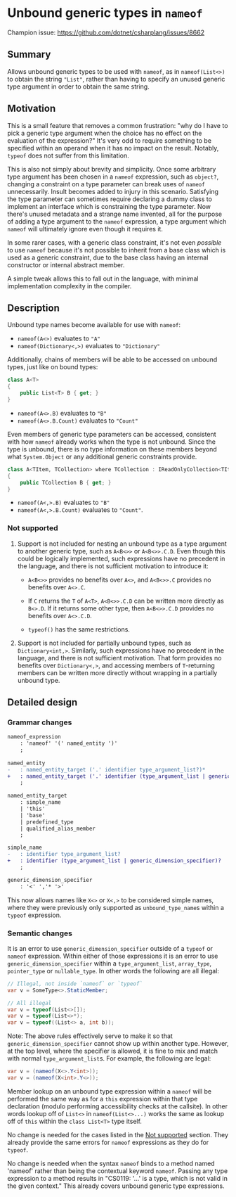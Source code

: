# Unbound generic types in `nameof`

Champion issue: <https://github.com/dotnet/csharplang/issues/8662>

## Summary

Allows unbound generic types to be used with `nameof`, as in `nameof(List<>)` to obtain the string `"List"`,
rather than having to specify an unused generic type argument in order to obtain the same string.

## Motivation

This is a small feature that removes a common frustration: "why do I have to pick a generic type argument when
the choice has no effect on the evaluation of the expression?" It's very odd to require something to be specified
within an operand when it has no impact on the result. Notably, `typeof` does not suffer from this limitation.

This is also not simply about brevity and simplicity. Once some arbitrary type argument has been chosen in a
`nameof` expression, such as `object?`, changing a constraint on a type parameter can break uses of `nameof`
unnecessarily. Insult becomes added to injury in this scenario. Satisfying the type parameter can sometimes
require declaring a dummy class to implement an interface which is constraining the type parameter. Now there's
unused metadata and a strange name invented, all for the purpose of adding a type argument to the `nameof`
expression, a type argument which `nameof` will ultimately ignore even though it requires it.

In some rarer cases, with a generic class constraint, it's not even _possible_ to use `nameof` because it's not
possible to inherit from a base class which is used as a generic constraint, due to the base class having an
internal constructor or internal abstract member.

A simple tweak allows this to fall out in the language, with minimal implementation complexity in the compiler.

## Description

Unbound type names become available for use with `nameof`:

- `nameof(A<>)` evaluates to `"A"`
- `nameof(Dictionary<,>)` evaluates to `"Dictionary"`

Additionally, chains of members will be able to be accessed on unbound types, just like on bound types:

```cs
class A<T>
{
    public List<T> B { get; }
}
```

- `nameof(A<>.B)` evaluates to `"B"`
- `nameof(A<>.B.Count)` evaluates to `"Count"`

Even members of generic type parameters can be accessed, consistent with how `nameof` already works when the
type is not unbound. Since the type is unbound, there is no type information on these members beyond what
`System.Object` or any additional generic constraints provide.

```cs
class A<TItem, TCollection> where TCollection : IReadOnlyCollection<TItem>
{
    public TCollection B { get; }
}
```

- `nameof(A<,>.B)` evaluates to `"B"`
- `nameof(A<,>.B.Count)` evaluates to `"Count"`.

### Not supported

1. Support is not included for nesting an unbound type as a type argument to another generic type, such as
   `A<B<>>` or `A<B<>>.C.D`. Even though this could be logically implemented, such expressions have no precedent
   in the language, and there is not sufficient motivation to introduce it:

   - `A<B<>>` provides no benefits over `A<>`, and `A<B<>>.C` provides no benefits over `A<>.C`.

   - If `C` returns the `T` of `A<T>`, `A<B<>>.C.D` can be written more directly as `B<>.D`. If it
     returns some other type, then `A<B<>>.C.D` provides no benefits over `A<>.C.D`.

   - `typeof()` has the same restrictions.

2. Support is not included for partially unbound types, such as `Dictionary<int,>`. Similarly, such expressions
   have no precedent in the language, and there is not sufficient motivation. That form provides no benefits over
   `Dictionary<,>`, and accessing members of `T`-returning members can be written more directly without wrapping
   in a partially unbound type.

## Detailed design

### Grammar changes

```diff
nameof_expression
    : 'nameof' '(' named_entity ')'
    ;
    
named_entity
-   : named_entity_target ('.' identifier type_argument_list?)*
+   : named_entity_target ('.' identifier (type_argument_list | generic_dimension_specifier)?)*
    ;
    
named_entity_target
    : simple_name
    | 'this'
    | 'base'
    | predefined_type 
    | qualified_alias_member
    ;

simple_name
-   : identifier type_argument_list?
+   : identifier (type_argument_list | generic_dimension_specifier)?
    ;

generic_dimension_specifier
    : '<' ','* '>'
```

This now allows names like `X<>` or `X<,>` to be considered simple names, where they were previously only
supported as `unbound_type_name`s within a `typeof` expression.

### Semantic changes

It is an error to use `generic_dimension_specifier` outside of a `typeof` or `nameof` expression.  Within
either of those expressions it is an error to use `generic_dimension_specifier` within a `type_argument_list`,
`array_type`, `pointer_type` or `nullable_type`.  In other words the following are all illegal:

```c#
// Illegal, not inside `nameof` or `typeof`
var v = SomeType<>.StaticMember;
```

```c#
// All illegal
var v = typeof(List<>[]);
var v = typeof(List<>*);
var v = typeof((List<> a, int b));
```

Note: The above rules effectively serve to make it so that `generic_dimension_specifier` cannot show up within
another type.  However, at the top level, where the specifier is allowed, it is fine to mix and match with normal
`type_argument_list`s.  For example, the following are legal:

```c#
var v = (nameof(X<>.Y<int>));
var v = (nameof(X<int>.Y<>));
```

Member lookup on an unbound type expression within a `nameof` will be performed the same way as for a `this`
expression within that type declaration (modulo performing accessibility checks at the callsite).  In other
words lookup off of `List<>` in `nameof(List<>...)` works the same as lookup off of `this` within the `class List<T>`
type itself.

No change is needed for the cases listed in the [Not supported](#not-supported) section. They already provide
the same errors for `nameof` expressions as they do for `typeof`.

No change is needed when the syntax `nameof` binds to a method named 'nameof' rather than being the contextual
keyword `nameof`. Passing any type expression to a method results in "CS0119: '...' is a type, which is not
valid in the given context." This already covers unbound generic type expressions.
